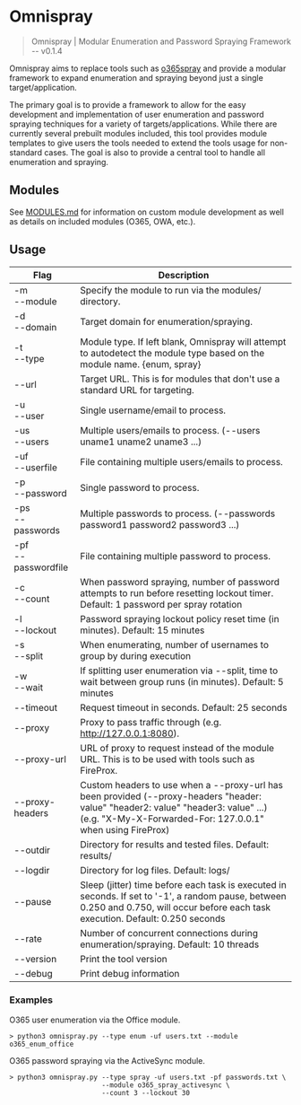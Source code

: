 # Omnispray

> Omnispray | Modular Enumeration and Password Spraying Framework -- v0.1.4

Omnispray aims to replace tools such as [o365spray](https://github.com/0xZDH/o365spray) and provide a modular framework to expand enumeration and spraying beyond just a single target/application.

The primary goal is to provide a framework to allow for the easy development and implementation of user enumeration and password spraying techniques for a variety of targets/applications. While there are currently several prebuilt modules included, this tool provides module templates to give users the tools needed to extend the tools usage for non-standard cases. The goal is also to provide a central tool to handle all enumeration and spraying.

## Modules

See [MODULES.md](MODULES.md) for information on custom module development as well as details on included modules (O365, OWA, etc.).

## Usage

| Flag         | Description                                                                                                |
|--------------|------------------------------------------------------------------------------------------------------------|
| -m<br/>--module | Specify the module to run via the modules/ directory.                                                   |
| -d<br/>--domain | Target domain for enumeration/spraying.                                                                 |
| -t<br/>--type   | Module type. If left blank, Omnispray will attempt to autodetect the module type based on the module name. {enum, spray} |
| --url  | Target URL. This is for modules that don't use a standard URL for targeting.                                     |
| -u<br/>--user   | Single username/email to process.                                                                       |
| -us<br/>--users | Multiple users/emails to process. (--users uname1 uname2 uname3 ...)                                    |
| -uf<br/>--userfile  | File containing multiple users/emails to process.                                                   |
| -p<br/>--password   | Single password to process.                                                                         |
| -ps<br/>--passwords | Multiple passwords to process. (--passwords password1 password2 password3 ...)                      |
| -pf<br/>--passwordfile | File containing multiple password to process.                                                    |
| -c<br/>--count   | When password spraying, number of password attempts to run before resetting lockout timer. Default: 1 password per spray rotation |
| -l<br/>--lockout | Password spraying lockout policy reset time (in minutes). Default: 15 minutes                          |
| -s<br/>--split   | When enumerating, number of usernames to group by during execution                                     |
| -w<br/>--wait    | If splitting user enumeration via --split, time to wait between group runs (in minutes). Default: 5 minutes |
| --timeout     | Request timeout in seconds. Default: 25 seconds                                                           |
| --proxy       | Proxy to pass traffic through (e.g. http://127.0.0.1:8080).                                               |
| --proxy-url   | URL of proxy to request instead of the module URL. This is to be used with tools such as FireProx.        |
| --proxy-headers  | Custom headers to use when a --proxy-url has been provided (--proxy-headers "header: value" "header2: value" "header3: value" ...) (e.g. "X-My-X-Forwarded-For: 127.0.0.1" when using FireProx) |
| --outdir      | Directory for results and tested files. Default: results/                                                 |
| --logdir      | Directory for log files. Default: logs/                                                                   |
| --pause       | Sleep (jitter) time before each task is executed in seconds. If set to '-1', a random pause, between 0.250 and 0.750, will occur before each task execution. Default: 0.250 seconds |
| --rate        | Number of concurrent connections during enumeration/spraying. Default: 10 threads                         |
| --version     | Print the tool version                                                                                    |
| --debug       | Print debug information                                                                                   |

### Examples

O365 user enumeration via the Office module.
```
> python3 omnispray.py --type enum -uf users.txt --module o365_enum_office
```

O365 password spraying via the ActiveSync module.
```
> python3 omnispray.py --type spray -uf users.txt -pf passwords.txt \
                       --module o365_spray_activesync \
                       --count 3 --lockout 30
```
